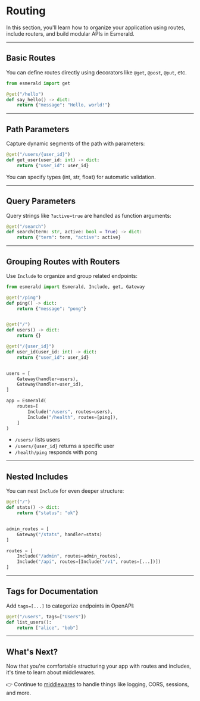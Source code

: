 # Routing

In this section, you'll learn how to organize your application using routes, include routers, and build modular APIs in
Esmerald.

---

## Basic Routes

You can define routes directly using decorators like `@get`, `@post`, `@put`, etc.

```python
from esmerald import get

@get("/hello")
def say_hello() -> dict:
    return {"message": "Hello, world!"}
```

---

## Path Parameters

Capture dynamic segments of the path with parameters:

```python
@get("/users/{user_id}")
def get_user(user_id: int) -> dict:
    return {"user_id": user_id}
```

You can specify types (int, str, float) for automatic validation.

---

## Query Parameters

Query strings like `?active=true` are handled as function arguments:

```python
@get("/search")
def search(term: str, active: bool = True) -> dict:
    return {"term": term, "active": active}
```

---

## Grouping Routes with Routers

Use `Include` to organize and group related endpoints:

```python
from esmerald import Esmerald, Include, get, Gateway

@get("/ping")
def ping() -> dict:
    return {"message": "pong"}


@get("/")
def users() -> dict:
    return {}

@get("/{user_id}")
def user_id(user_id: int) -> dict:
    return {"user_id": user_id}


users = [
    Gateway(handler=users),
    Gateway(handler=user_id),
]

app = Esmerald(
    routes=[
        Include("/users", routes=users),
        Include("/health", routes=[ping]),
    ]
)
```

- `/users/` lists users
- `/users/{user_id}` returns a specific user
- `/health/ping` responds with pong

---

## Nested Includes

You can nest `Include` for even deeper structure:

```python
@get("/")
def stats() -> dict:
    return {"status": "ok"}


admin_routes = [
    Gateway("/stats", handler=stats)
]

routes = [
    Include("/admin", routes=admin_routes),
    Include("/api", routes=[Include("/v1", routes=[...])])
]
```

---

## Tags for Documentation

Add `tags=[...]` to categorize endpoints in OpenAPI:

```python
@get("/users", tags=["Users"])
def list_users():
    return ["alice", "bob"]
```

---

## What's Next?

Now that you're comfortable structuring your app with routes and includes, it's time to learn about middlewares.

👉 Continue to [middlewares](06-middlewares.md) to handle things like logging, CORS, sessions, and more.
